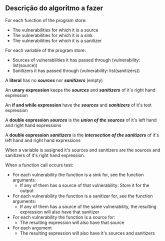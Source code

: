 ## Descrição do algoritmo a fazer

For each function of the program store:
  * The vulnerabilities for which it is a source  
  * The vulnerabilities for which it is a sink
  * The vulnerabilities for which it is a sanitizer

For each variable of the program store:
  * Sources of vulnerabilities it has passed through (vulnerability: list(source))
  * Sanitizers it has passed through (vulnerability: list(sanitizers))

A **literal** has no ***sources*** nor ***sanitizers*** (empty)

An **unary expression** keeps the ***sources*** and ***sanitizers*** of it's right hand expression

An **if and while expression** have the ***sources*** and ***sanitizers*** of it's test expression

A **double expression** ***sources*** is the ***union of the sources*** of it's left hand and right hand expressions

A **double expression** ***sanitizers*** is the ***intersection of the sanitizers*** of it's left hand and right hand expressions

When a variable is assigned it's sources and sanitizers are the sources and sanitizers of it's right hand expression.

When a function call occurs test:
  * For each vulnerability the function is a sink for, see the function arguments:
    * If any of them has a source of that vulnerability: Store it for the output
  * For each vulnerability the function is a sanitizer for, see the function arguments:
    * If any of them has a source of the same vulnerability, the resulting expression will also have that sanitizer
  * For each vulnerability the function is a source for:
    * The resulting expression will also have that source
  * For each argument
    * The resulting expression will also have it's sources and sanitizers
